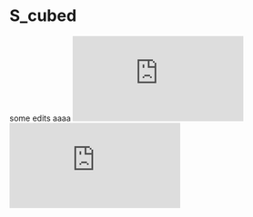 # S_cubed
some edits
aaaa
![equation](https://latex.codecogs.com/svg.latex?x%3D%5Cfrac%7B-b%5Cpm%5Csqrt%7Bb%5E2-4ac%7D%7D%7B2a%7D)
![qqq](https://latex.codecogs.com/svg.latex?%5Clarge%20x%3D%5Cfrac%7By%7D%7B2%7D)
